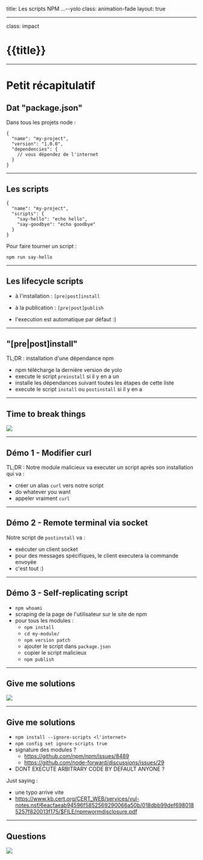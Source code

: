 title: Les scripts NPM ...--yolo
class: animation-fade
layout: true

<!-- This slide will serve as the base layout for all your slides -->


---

class: impact

# {{title}}

---

# Petit récapitulatif

## Dat "package.json"

Dans tous les projets node :

```
{
  "name": "my-project",
  "version": "1.0.0",
  "dependencies": {
    // vous dépendez de l'internet
  }
}
```

---

## Les scripts

```
{
  "name": "my-project",
  "scripts": {
    "say-hello": "echo hello",
    "say-goodbye": "echo goodbye"
  }
}
```

Pour faire tourner un script :

```
npm run say-hello
```

---

## Les lifecycle scripts

- à l'installation : `[pre|post]install`
- à la publication : `[pre|post]publish`

- l'execution est automatique par défaut :)

---

## "[pre|post]install"

TL;DR : installation d'une dépendance npm

- npm télécharge la dernière version de yolo
- execute le script `preinstall` si il y en a un
- installe les dépendances suivant toutes les étapes de cette liste
- execute le script `install` ou `postinstall` si il y en a

---

## Time to break things

<img src="https://media.giphy.com/media/rVbAzUUSUC6dO/giphy.gif" />

---

## Démo 1 - Modifier curl

TL;DR : Notre module malicieux va executer un script après son installation qui va :

- créer un alias `curl` vers notre script
- do whatever you want
- appeler vraiment `curl`

---

## Démo 2 - Remote terminal via socket

Notre script de `postinstall` va :

- exécuter un client socket
- pour des messages spécifiques, le client executera la commande envoyée
- c'est tout :)

---

## Démo 3 - Self-replicating script

- `npm whoami`
- scraping de la page de l'utilisateur sur le site de npm
- pour tous les modules :
  - `npm install`
  - `cd my-module/`
  - `npm version patch`
  - ajouter le script dans `package.json`
  - copier le script malicieux
  - `npm publish`

---

## Give me solutions

<img src="https://media.giphy.com/media/LaYIKCZE7aC8o/giphy.gif" />

---

## Give me solutions

- `npm install --ignore-scripts <l'internet>`
- `npm config set ignore-scripts true`
- signature des modules ?
  - https://github.com/npm/npm/issues/8489
  - https://github.com/node-forward/discussions/issues/29
- DONT EXECUTE ARBITRARY CODE BY DEFAULT ANYONE ?

Just saying : 
- une typo arrive vite
- https://www.kb.cert.org/CERT_WEB/services/vul-notes.nsf/6eacfaeab94596f5852569290066a50b/018dbb99def6980185257f820013f175/$FILE/npmwormdisclosure.pdf

---

## Questions

<img src="https://media.giphy.com/media/l3vQWH3WGT1xEWKwU/giphy.gif" />
